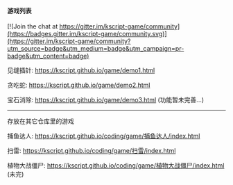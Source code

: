 #### 游戏列表

[![Join the chat at https://gitter.im/kscript-game/community](https://badges.gitter.im/kscript-game/community.svg)](https://gitter.im/kscript-game/community?utm_source=badge&utm_medium=badge&utm_campaign=pr-badge&utm_content=badge)

见缝插针: https://kscript.github.io/game/demo1.html


贪吃蛇: https://kscript.github.io/game/demo2.html 

宝石消除: https://kscript.github.io/game/demo3.html (功能暂未完善...)

---

存放在其它仓库里的游戏

捕鱼达人: https://kscript.github.io/coding/game/捕鱼达人/index.html

扫雷: https://kscript.github.io/coding/game/扫雷/index.html

植物大战僵尸: https://kscript.github.io/coding/game/植物大战僵尸/index.html (未完)
